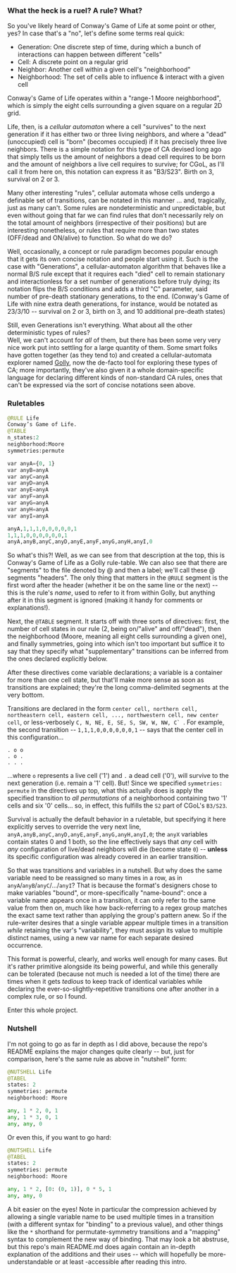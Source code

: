 ### What the heck is a ruel? A rule? What?

So you've likely heard of Conway's Game of Life at some point or other, yes? In case that's a "no", let's define some terms real quick:

- Generation: One discrete step of time, during which a bunch of interactions can happen between different "cells"
- Cell: A discrete point on a regular grid
- Neighbor: Another cell within a given cell's "neighborhood"
- Neighborhood: The set of cells able to influence & interact with a given cell

Conway's Game of Life operates within a "range-1 Moore neighborhood", which is simply the eight cells surrounding a given square on a regular
2D grid.

Life, then, is a *cellular automaton* where a cell "survives" to the next generation if it has either two or three living neighbors,
and where a "dead" (unoccupied) cell is "born" (becomes occupied) if it has precisely three live neighbors. There is a simple notation for this
type of CA devised long ago that simply tells us the amount of neighbors a dead cell requires to be born and the amount of neighbors a live
cell requires to survive; for CGoL, as I'll call it from here on, this notation can express it as "B3/S23". Birth on 3, survival on 2 or 3.

Many other interesting "rules", cellular automata whose cells undergo a definable set of transitions, can be notated in this manner ...
and, tragically, just as many can't. Some rules are nondeterministic and unpredictable, but even without going that far we can find rules that don't
necessarily rely on the total amount of neighbors (irrespective of their positions) but are interesting nonetheless, or rules that require
more than two states (OFF/dead and ON/alive) to function. So what do we do?

Well, occasionally, a concept or rule paradigm becomes popular enough that it gets its own concise notation and people start using it. Such is the
case with "Generations", a cellular-automaton algorithm that behaves like a normal B/S rule except that it requires each "died" cell to remain stationary
and interactionless for a set number of generations before truly dying; its notation flips the B/S conditions and adds a third "C" parameter, said
number of pre-death stationary generations, to the end. (Conway's Game of Life with nine extra death generations, for instance, would be notated as
23/3/10 -- survival on 2 or 3, birth on 3, and 10 additional pre-death states)

Still, even Generations isn't everything. What about all the other deterministic types of rules?  
Well, we can't account for *all* of them, but there has been some very very nice work put into settling for a large quantity of them. Some smart folks
have gotten together (as they tend to) and created a cellular-automata explorer named [Golly](https://golly.sourceforge.net), now
the de-facto tool for exploring these types of CA; more importantly, they've also given it a whole domain-specific language for declaring different
kinds of non-standard CA rules, ones that can't be expressed via the sort of concise notations seen above.

### Ruletables

```py
@RULE Life
Conway’s Game of Life.
@TABLE
n_states:2
neighborhood:Moore
symmetries:permute

var anyA={0, 1}
var anyB=anyA
var anyC=anyA
var anyD=anyA
var anyE=anyA
var anyF=anyA
var anyG=anyA
var anyH=anyA
var anyI=anyA

anyA,1,1,1,0,0,0,0,0,1
1,1,1,0,0,0,0,0,0,1
anyA,anyB,anyC,anyD,anyE,anyF,anyG,anyH,anyI,0
```

So what's this?! Well, as we can see from that description at the top, this is Conway's Game of Life as a Golly rule-table. We can also see that
there are "segments" to the file denoted by @ and then a label; we'll call these @ segments "headers". The only thing that matters in the `@RULE` segment
is the first word after the header (whether it be on the same line or the next) -- this is the rule's *name*, used to refer to it from within Golly, but
anything after it in this segment is ignored (making it handy for comments or explanations!).

Next, the `@TABLE` segment. It starts off with three sorts of directives: first, the number of cell states in our rule (2, being on/"alive" and off/"dead"), then
the neighborhood (Moore, meaning all eight cells surrounding a given one), and finally symmetries, going into which isn't too important but suffice it to say that
they specify what "supplementary" transitions can be inferred from the ones declared explicitly below.

After these directives come variable declarations; a variable is a container for more than one cell state, but that'll make more sense as soon as
transitions are explained; they're the long comma-delimited segments at the very bottom.

Transitions are declared in the form `center cell, northern cell, northeastern cell, eastern cell, ..., northwestern cell, new center cell`,
or less-verbosely ``C, N, NE, E, SE, S, SW, W, NW, C` ``. For example, the second transition -- `1,1,1,0,0,0,0,0,0,1` -- says that the center cell in this
configuration...

```
. o o
. o .
. . .
```

...where `o` represents a live cell ('1') and `.` a dead cell ('0'), will survive to the next generation (i.e. remain a '1' cell). But! Since we specified
`symmetries: permute` in the directives up top, what this actually does is apply the specified transition to *all permutations* of a neighborhood containing two '1' cells
and six '0' cells... so, in effect, this fulfills the `S2` part of CGoL's `B3/S23`.

Survival is actually the default behavior in a ruletable, but specifying it here explicitly serves to override the very next line,
`anyA,anyB,anyC,anyD,anyE,anyF,anyG,anyH,anyI,0`; the `anyX` variables contain states 0 and 1 both, so the line effectively says that *any* cell
with *any* configuration of live/dead neighbors will die (become state `0`) -- **unless** its specific configuration was already covered in an earlier transition.

So that was transitions and variables in a nutshell. But why does the same variable need to be reassigned so many times in a row, as in `anyA`/`anyB`/`anyC`/.../`anyI`?
That is because the format's designers chose to make variables "bound", or more-specifically "name-bound": once a variable name appears once in a transition, it can only
refer to the same value from then on, much like how back-referring to a regex group matches the exact same text rather than applying the group's pattern anew. So if the
rule-writer desires that a single variable appear multiple times in a transition *while* retaining the var's "variability", they must assign its value to multiple
distinct names, using a new var name for each separate desired occurrence.

This format is powerful, clearly, and works well enough for many cases. But it's rather primitive alongside its being powerful, and while this generally can be tolerated
(because not much is needed a lot of the time) there are times when it gets *tedious* to keep track of identical variables while declaring the ever-so-slightly-repetitive
transitions one after another in a complex rule, or so I found.

Enter this whole project.

### Nutshell

I'm not going to go as far in depth as I did above, because the repo's README explains the major changes quite clearly -- but, just for comparison, here's the same
rule as above in "nutshell" form:

```py
@NUTSHELL Life
@TABEL
states: 2
symmetries: permute
neighborhood: Moore

any, 1 * 2, 0, 1
any, 1 * 3, 0, 1
any, any, 0
```


Or even this, if you want to go hard:

```py
@NUTSHELL Life
@TABEL
states: 2
symmetries: permute
neighborhood: Moore

any, 1 * 2, [0: (0, 1)], 0 * 5, 1
any, any, 0
```

A bit easier on the eyes! Note in particular the compression achieved by allowing a single variable name to be used multiple times in a transition (with a different
syntax for "binding" to a previous value), and other things like the `*` shorthand for permutate-symmetry transitions and a "mapping" syntax to complement the new way
of binding.
That may look a bit abstruse, but this repo's main README.md does again contain an in-depth explanation of the additions and their uses -- which will hopefully be
more-understandable or at least -accessible after reading this intro.
